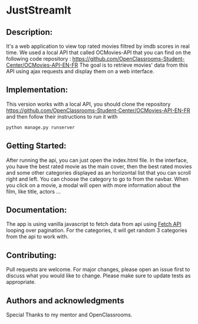 # JustStreamIt



## Description:
It's a web application to view top rated movies filtred by imdb scores in real time.
We used a local API that called OCMovies-API that you can find on the following code repository  : https://github.com/OpenClassrooms-Student-Center/OCMovies-API-EN-FR
The goal is to retrieve movies' data from this API using ajax requests and display them on a web interface.

## Implementation:
This version works with a local API, you should clone the repository https://github.com/OpenClassrooms-Student-Center/OCMovies-API-EN-FR and then follow their instructions to run it with

```sh
python manage.py runserver
```

## Getting Started:
After running the api, you can just open the index.html file.
In the interface, you have the best rated movie as the main cover, then the best rated movies and some other categories displayed as an horizontal list that you can scroll right and left.
You can choose the category to go to from the navbar.
When you click on a movie, a modal will open with more information about the film, like title, actors ...


## Documentation:
The app is using vanilla javascript to fetch data from api using [Fetch API](https://developer.mozilla.org/fr/docs/Web/API/Fetch_API) looping over pagination.
For the categories, it will get random 3 categories from the api to work with. 


## Contributing:
Pull requests are welcome. For major changes, please open an issue first to discuss what you would like to change.
Please make sure to update tests as appropriate.


## Authors and acknowledgments
Special Thanks to my mentor and OpenClassrooms.